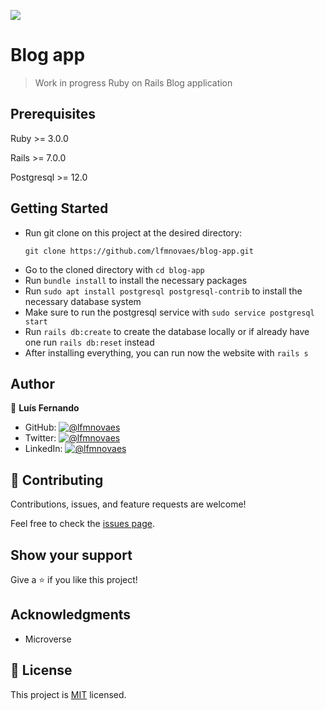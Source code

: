 ![](https://img.shields.io/badge/Microverse-blueviolet)

# Blog app

> Work in progress Ruby on Rails Blog application

## Prerequisites

Ruby >= 3.0.0

Rails >= 7.0.0

Postgresql >= 12.0


## Getting Started

- Run git clone on this project at the desired directory:
   ```
   git clone https://github.com/lfmnovaes/blog-app.git
   ```
- Go to the cloned directory with `cd blog-app`
- Run `bundle install` to install the necessary packages
- Run `sudo apt install postgresql postgresql-contrib` to install the necessary database system
- Make sure to run the postgresql service with `sudo service postgresql start`
- Run `rails db:create` to create the database locally or if already have one run `rails db:reset` instead
- After installing everything, you can run now the website with `rails s`

## Author

👤 **Luís Fernando**

- GitHub: [![@lfmnovaes](https://img.shields.io/github/followers/lfmnovaes?color=lightgray&style=plastic&labelColor=blue)](https://github.com/lfmnovaes)
- Twitter: [![@lfmnovaes](https://img.shields.io/twitter/follow/lfmnovaes?style=plastic&labelColor=blue)](https://www.twitter.com/lfmnovaes/)
- LinkedIn: [![@lfmnovaes](https://img.shields.io/badge/LinkedIn-blue?style=plastic&logo=linkedin)](https://www.linkedin.com/in/lfmnovaes/)

## 🤝 Contributing

Contributions, issues, and feature requests are welcome!

Feel free to check the [issues page](../../issues/).

## Show your support

Give a ⭐️ if you like this project!

## Acknowledgments

- Microverse

## 📝 License

This project is [MIT](./LICENSE) licensed.
